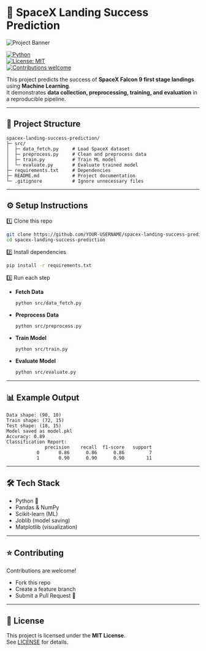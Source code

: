 # 🚀 SpaceX Landing Success Prediction  

![Project Banner](https://via.placeholder.com/1000x250.png?text=SpaceX+Landing+Success+Prediction)  

[![Python](https://img.shields.io/badge/Python-3.8%2B-blue.svg)](https://www.python.org/)  
[![License: MIT](https://img.shields.io/badge/License-MIT-green.svg)](LICENSE)  
[![Contributions welcome](https://img.shields.io/badge/Contributions-Welcome-brightgreen.svg)](#-contributing)  

This project predicts the success of **SpaceX Falcon 9 first stage landings** using **Machine Learning**.  
It demonstrates **data collection, preprocessing, training, and evaluation** in a reproducible pipeline.  

---

## 📂 Project Structure
```
spacex-landing-success-prediction/
├─ src/
│  ├─ data_fetch.py     # Load SpaceX dataset
│  ├─ preprocess.py     # Clean and preprocess data
│  ├─ train.py          # Train ML model
│  └─ evaluate.py       # Evaluate trained model
├─ requirements.txt     # Dependencies
├─ README.md            # Project documentation
└─ .gitignore           # Ignore unnecessary files
```

---

## ⚙️ Setup Instructions  

1️⃣ Clone this repo  
```bash
git clone https://github.com/YOUR-USERNAME/spacex-landing-success-prediction.git
cd spacex-landing-success-prediction
```

2️⃣ Install dependencies  
```bash
pip install -r requirements.txt
```

3️⃣ Run each step  

- **Fetch Data**
  ```bash
  python src/data_fetch.py
  ```
- **Preprocess Data**
  ```bash
  python src/preprocess.py
  ```
- **Train Model**
  ```bash
  python src/train.py
  ```
- **Evaluate Model**
  ```bash
  python src/evaluate.py
  ```

---

## 📊 Example Output  
```
Data shape: (90, 10)
Train shape: (72, 15)
Test shape: (18, 15)
Model saved as model.pkl
Accuracy: 0.89
Classification Report:
              precision    recall  f1-score   support
           0       0.86      0.86      0.86         7
           1       0.90      0.90      0.90        11
```

---

## 🛠 Tech Stack
- Python 🐍  
- Pandas & NumPy  
- Scikit-learn (ML)  
- Joblib (model saving)  
- Matplotlib (visualization)  

---

## ⭐ Contributing  
Contributions are welcome!  
- Fork this repo  
- Create a feature branch  
- Submit a Pull Request 🚀  

---

## 📜 License  
This project is licensed under the **MIT License**.  
See [LICENSE](LICENSE) for details.
